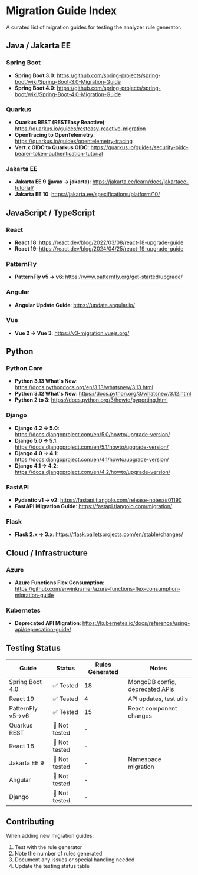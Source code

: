 # Migration Guide Index

A curated list of migration guides for testing the analyzer rule generator.

## Java / Jakarta EE

### Spring Boot
- **Spring Boot 3.0**: https://github.com/spring-projects/spring-boot/wiki/Spring-Boot-3.0-Migration-Guide
- **Spring Boot 4.0**: https://github.com/spring-projects/spring-boot/wiki/Spring-Boot-4.0-Migration-Guide

### Quarkus
- **Quarkus REST (RESTEasy Reactive)**: https://quarkus.io/guides/resteasy-reactive-migration
- **OpenTracing to OpenTelemetry**: https://quarkus.io/guides/opentelemetry-tracing
- **Vert.x OIDC to Quarkus OIDC**: https://quarkus.io/guides/security-oidc-bearer-token-authentication-tutorial

### Jakarta EE
- **Jakarta EE 9 (javax → jakarta)**: https://jakarta.ee/learn/docs/jakartaee-tutorial/
- **Jakarta EE 10**: https://jakarta.ee/specifications/platform/10/

## JavaScript / TypeScript

### React
- **React 18**: https://react.dev/blog/2022/03/08/react-18-upgrade-guide
- **React 19**: https://react.dev/blog/2024/04/25/react-19-upgrade-guide

### PatternFly
- **PatternFly v5 → v6**: https://www.patternfly.org/get-started/upgrade/

### Angular
- **Angular Update Guide**: https://update.angular.io/

### Vue
- **Vue 2 → Vue 3**: https://v3-migration.vuejs.org/

## Python

### Python Core
- **Python 3.13 What's New**: https://docs.pythondocs.org/en/3.13/whatsnew/3.13.html
- **Python 3.12 What's New**: https://docs.python.org/3/whatsnew/3.12.html
- **Python 2 to 3**: https://docs.python.org/3/howto/pyporting.html

### Django
- **Django 4.2 → 5.0**: https://docs.djangoproject.com/en/5.0/howto/upgrade-version/
- **Django 5.0 → 5.1**: https://docs.djangoproject.com/en/5.1/howto/upgrade-version/
- **Django 4.0 → 4.1**: https://docs.djangoproject.com/en/4.1/howto/upgrade-version/
- **Django 4.1 → 4.2**: https://docs.djangoproject.com/en/4.2/howto/upgrade-version/

### FastAPI
- **Pydantic v1 → v2**: https://fastapi.tiangolo.com/release-notes/#01190
- **FastAPI Migration Guide**: https://fastapi.tiangolo.com/migration/

### Flask
- **Flask 2.x → 3.x**: https://flask.palletsprojects.com/en/stable/changes/

## Cloud / Infrastructure

### Azure
- **Azure Functions Flex Consumption**: https://github.com/erwinkramer/azure-functions-flex-consumption-migration-guide

### Kubernetes
- **Deprecated API Migration**: https://kubernetes.io/docs/reference/using-api/deprecation-guide/

## Testing Status

| Guide | Status | Rules Generated | Notes |
|-------|--------|-----------------|-------|
| Spring Boot 4.0 | ✅ Tested | 18 | MongoDB config, deprecated APIs |
| React 19 | ✅ Tested | 4 | API updates, test utils |
| PatternFly v5→v6 | ✅ Tested | 15 | React component changes |
| Quarkus REST | 🔲 Not tested | - | |
| React 18 | 🔲 Not tested | - | |
| Jakarta EE 9 | 🔲 Not tested | - | Namespace migration |
| Angular | 🔲 Not tested | - | |
| Django | 🔲 Not tested | - | |

## Contributing

When adding new migration guides:
1. Test with the rule generator
2. Note the number of rules generated
3. Document any issues or special handling needed
4. Update the testing status table

